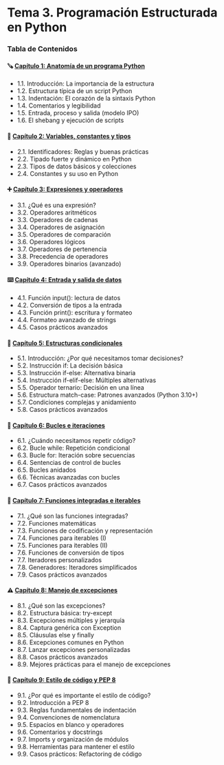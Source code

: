 # Tema 3. Programación Estructurada en Python

### Tabla de Contenidos

#### 🪚 [Capítulo 1: Anatomía de un programa Python](capitulo-1-anatomia-de-un-programa-python.md)

* 1.1. Introducción: La importancia de la estructura
* 1.2. Estructura típica de un script Python
* 1.3. Indentación: El corazón de la sintaxis Python
* 1.4. Comentarios y legibilidad
* 1.5. Entrada, proceso y salida (modelo IPO)
* 1.6. El shebang y ejecución de scripts

#### 💾 [Capítulo 2: Variables, constantes y tipos](capitulo-2-variables-constantes-y-tipos.md)

* 2.1. Identificadores: Reglas y buenas prácticas
* 2.2. Tipado fuerte y dinámico en Python
* 2.3. Tipos de datos básicos y colecciones
* 2.4. Constantes y su uso en Python

#### ➕ [Capítulo 3: Expresiones y operadores](broken-reference)

* 3.1. ¿Qué es una expresión?
* 3.2. Operadores aritméticos
* 3.3. Operadores de cadenas
* 3.4. Operadores de asignación
* 3.5. Operadores de comparación
* 3.6. Operadores lógicos
* 3.7. Operadores de pertenencia
* 3.8. Precedencia de operadores
* 3.9. Operadores binarios (avanzado)

#### ⌨️ [Capítulo 4: Entrada y salida de datos](capitulo-4-entrada-y-salida-de-datos.md)

* 4.1. Función input(): lectura de datos
* 4.2. Conversión de tipos a la entrada
* 4.3. Función print(): escritura y formateo
* 4.4. Formateo avanzado de strings
* 4.5. Casos prácticos avanzados

#### 🔀 [Capítulo 5: Estructuras condicionales](capitulo-5-estructuras-condicionales.md)

* 5.1. Introducción: ¿Por qué necesitamos tomar decisiones?
* 5.2. Instrucción if: La decisión básica
* 5.3. Instrucción if-else: Alternativa binaria
* 5.4. Instrucción if-elif-else: Múltiples alternativas
* 5.5. Operador ternario: Decisión en una línea
* 5.6. Estructura match-case: Patrones avanzados (Python 3.10+)
* 5.7. Condiciones complejas y anidamiento
* 5.8. Casos prácticos avanzados

#### 🔁 [Capítulo 6: Bucles e iteraciones](capitulo-6-bucles-e-iteraciones.md)

* 6.1. ¿Cuándo necesitamos repetir código?
* 6.2. Bucle while: Repetición condicional
* 6.3. Bucle for: Iteración sobre secuencias
* 6.4. Sentencias de control de bucles
* 6.5. Bucles anidados
* 6.6. Técnicas avanzadas con bucles
* 6.7. Casos prácticos avanzados

#### 🧰 [Capítulo 7: Funciones integradas e iterables](capitulo-7-funciones-integradas-e-iterables.md)

* 7.1. ¿Qué son las funciones integradas?
* 7.2. Funciones matemáticas
* 7.3. Funciones de codificación y representación
* 7.4. Funciones para iterables (I)
* 7.5. Funciones para iterables (II)
* 7.6. Funciones de conversión de tipos
* 7.7. Iteradores personalizados
* 7.8. Generadores: Iteradores simplificados
* 7.9. Casos prácticos avanzados

#### ⚠️ [Capítulo 8: Manejo de excepciones](capitulo-8-manejo-de-excepciones.md)

* 8.1. ¿Qué son las excepciones?
* 8.2. Estructura básica: try-except
* 8.3. Excepciones múltiples y jerarquía
* 8.4. Captura genérica con Exception
* 8.5. Cláusulas else y finally
* 8.6. Excepciones comunes en Python
* 8.7. Lanzar excepciones personalizadas
* 8.8. Casos prácticos avanzados
* 8.9. Mejores prácticas para el manejo de excepciones

#### 📝 [Capítulo 9: Estilo de código y PEP 8](capitulo-9-estilo-de-codigo-y-pep-8.md)

* 9.1. ¿Por qué es importante el estilo de código?
* 9.2. Introducción a PEP 8
* 9.3. Reglas fundamentales de indentación
* 9.4. Convenciones de nomenclatura
* 9.5. Espacios en blanco y operadores
* 9.6. Comentarios y docstrings
* 9.7. Imports y organización de módulos
* 9.8. Herramientas para mantener el estilo
* 9.9. Casos prácticos: Refactoring de código
